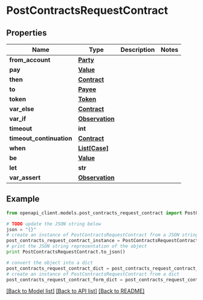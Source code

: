# PostContractsRequestContract


## Properties
Name | Type | Description | Notes
------------ | ------------- | ------------- | -------------
**from_account** | [**Party**](Party.md) |  | 
**pay** | [**Value**](Value.md) |  | 
**then** | [**Contract**](Contract.md) |  | 
**to** | [**Payee**](Payee.md) |  | 
**token** | [**Token**](Token.md) |  | 
**var_else** | [**Contract**](Contract.md) |  | 
**var_if** | [**Observation**](Observation.md) |  | 
**timeout** | **int** |  | 
**timeout_continuation** | [**Contract**](Contract.md) |  | 
**when** | [**List[Case]**](Case.md) |  | 
**be** | [**Value**](Value.md) |  | 
**let** | **str** |  | 
**var_assert** | [**Observation**](Observation.md) |  | 

## Example

```python
from openapi_client.models.post_contracts_request_contract import PostContractsRequestContract

# TODO update the JSON string below
json = "{}"
# create an instance of PostContractsRequestContract from a JSON string
post_contracts_request_contract_instance = PostContractsRequestContract.from_json(json)
# print the JSON string representation of the object
print PostContractsRequestContract.to_json()

# convert the object into a dict
post_contracts_request_contract_dict = post_contracts_request_contract_instance.to_dict()
# create an instance of PostContractsRequestContract from a dict
post_contracts_request_contract_form_dict = post_contracts_request_contract.from_dict(post_contracts_request_contract_dict)
```
[[Back to Model list]](../README.md#documentation-for-models) [[Back to API list]](../README.md#documentation-for-api-endpoints) [[Back to README]](../README.md)


